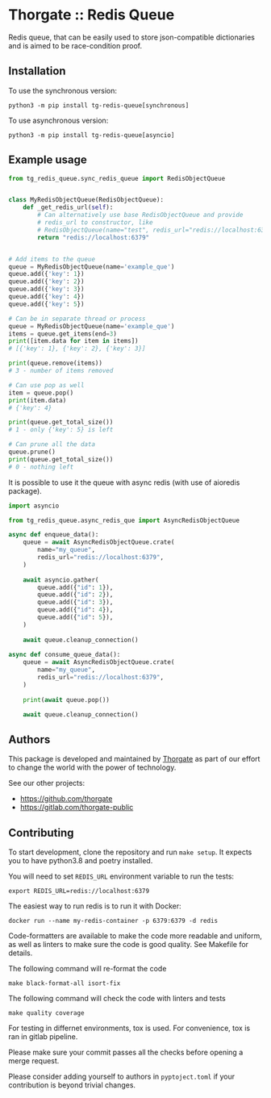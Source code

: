 # Thorgate :: Redis Queue

Redis queue, that can be easily used to store json-compatible dictionaries and is aimed to be race-condition proof.

## Installation

To use the synchronous version:

```shell
python3 -m pip install tg-redis-queue[synchronous]
```

To use asynchronous version:
```shell
python3 -m pip install tg-redis-queue[asyncio]
```

## Example usage

```python
from tg_redis_queue.sync_redis_queue import RedisObjectQueue


class MyRedisObjectQueue(RedisObjectQueue):
    def _get_redis_url(self):
        # Can alternatively use base RedisObjectQueue and provide 
        # redis_url to constructor, like 
        # RedisObjectQueue(name="test", redis_url="redis://localhost:6379")
        return "redis://localhost:6379"


# Add items to the queue
queue = MyRedisObjectQueue(name='example_que')
queue.add({'key': 1})
queue.add({'key': 2})
queue.add({'key': 3})
queue.add({'key': 4})
queue.add({'key': 5})

# Can be in separate thread or process
queue = MyRedisObjectQueue(name='example_que')
items = queue.get_items(end=3)
print([item.data for item in items])
# [{'key': 1}, {'key': 2}, {'key': 3}]

print(queue.remove(items))
# 3 - number of items removed

# Can use pop as well
item = queue.pop()
print(item.data)
# {'key': 4}

print(queue.get_total_size())
# 1 - only {'key': 5} is left

# Can prune all the data
queue.prune()
print(queue.get_total_size())
# 0 - nothing left
```

It is possible to use it the queue with async redis (with use of aioredis package).

```python
import asyncio

from tg_redis_queue.async_redis_que import AsyncRedisObjectQueue

async def enqueue_data():
    queue = await AsyncRedisObjectQueue.crate(
        name="my_queue",
        redis_url="redis://localhost:6379",
    )
    
    await asyncio.gather(
        queue.add({"id": 1}),
        queue.add({"id": 2}),
        queue.add({"id": 3}),
        queue.add({"id": 4}),
        queue.add({"id": 5}),
    )
    
    await queue.cleanup_connection()
    
async def consume_queue_data():
    queue = await AsyncRedisObjectQueue.crate(
        name="my_queue",
        redis_url="redis://localhost:6379",
    )
    
    print(await queue.pop())

    await queue.cleanup_connection()
```

## Authors

This package is developed and maintained by [Thorgate](https://thorgate.eu) as 
part of our effort to change the world with the power of technology. 

See our other projects:
* https://github.com/thorgate
* https://gitlab.com/thorgate-public

## Contributing

To start development, clone the repository and run `make setup`. It expects you to 
have python3.8 and poetry installed.

You will need to set `REDIS_URL` environment variable to run the tests:

```shell
export REDIS_URL=redis://localhost:6379
```

The easiest way to run redis is to run it with Docker:
```shell
docker run --name my-redis-container -p 6379:6379 -d redis
```

Code-formatters are available to make the code more readable and uniform, as well as 
linters to make sure the code is good quality. See Makefile for details. 

The following command will re-format the code
```shell
make black-format-all isort-fix
```

The following command will check the code with linters and tests
```shell
make quality coverage
```

For testing in differnet environments, tox is used. For convenience, tox is ran in
gitlab pipeline.

Please make sure your commit passes all the checks before opening a merge request.

Please consider adding yourself to authors in `pyptoject.toml` if your contribution
is beyond trivial changes.
